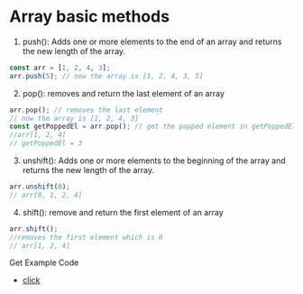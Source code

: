 # Array basic methods
1. push(): Adds one or more elements to the end of an array and returns the new length of the array.

```javascript
const arr = [1, 2, 4, 3];
arr.push(5); // now the array is [1, 2, 4, 3, 5]
``` 
2. pop(): removes and return the last element of an array

```javascript
arr.pop(); // removes the last element
// now the array is [1, 2, 4, 3]
const getPoppedEl = arr.pop(); // get the popped element in getPoppedEl variable
//arr[1, 2, 4]
// getPoppedEl = 3
```

3. unshift(): Adds one or more elements to the beginning of the array and returns the new length of the array.

```javascript
arr.unshift(0); 
// arr[0, 1, 2, 4]
```

4. shift(): remove and return the first element of an array

```javascript
arr.shift();
//removes the first element which is 0
// arr[1, 2, 4]
```

Get Example Code 
- [click](#script.js)
